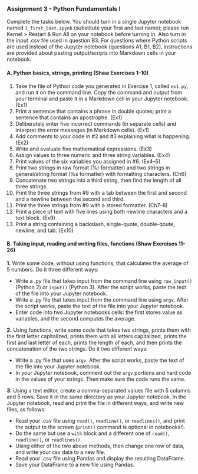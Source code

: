 ### Assignment 3 - Python Fundamentals I

Complete the tasks below. You should turn in a single Jupyter notebook named `3_first_last.ipynb` (substitute your first and last name); please run Kernel > Restart & Run All on your notebook before turning in. Also turn in the input .csv file used in question B3. For questions where Python scripts are used instead of the Jupyter notebook (questions A1, B1, B2), instructions are provided about pasting output/scripts into Markdown cells in your notebook.

#### A. Python basics, strings, printing (Shaw Exercises 1–10)

1. Take the file of Python code you generated in Exercise 1, called `ex1.py`, and run it on the command line. Copy the command and output from your terminal and paste it in a Markdown cell in your Jupyter notebook. (Ex1)
2. Print a sentence that contains a phrase in double quotes; print a sentence that contains an apostrophe. (Ex1)
3. Deliberately enter five incorrect commands (in separate cells) and interpret the error messages (in Markdown cells). (Ex1)
4. Add comments to your code in \#2 and \#3 explaining what is happening. (Ex2)
5. Write and evaluate five mathematical expressions. (Ex3)
6. Assign values to three numeric and three string variables. (Ex4)
7. Print values of the six variables you assigned in \#6. (Ex4–5)
8. Print two strings in raw format (%r formatter) and two strings in general/string format (%s formatter) with formatting characters. (Ch6)
9. Concatenate two strings into a third string, then find the length of all three strings.
10. Print the three strings from \#9 with a tab between the first and second and a newline between the second and third.
11. Print the three strings from \#9 with a stored formatter. (Ch7–8)
12. Print a piece of text with five lines using both newline characters and a text block. (Ex9)
13. Print a string containing a backslash, single-quote, double-qoute, newline, and tab. (Ex10)

#### B. Taking input, reading and writing files, functions (Shaw Exercises 11-26) 

**1.** Write some code, without using functions, that calculates the average of 5 numbers. Do it three different ways:

* Write a .py file that takes input from the command line using `raw_input()` (Python 2) or `input()` (Python 3). After the script works, paste the text of the file into your Jupyter notebook.
* Write a .py file that takes input from the command line using `argv`. After the script works, paste the text of the file into your Jupyter notebook.
* Enter code into two Jupyter notebooks cells: the first stores value as variables, and the second computes the average.

**2.** Using functions, write some code that takes two strings, prints them with the first letter capitalized, prints them with all letters capitalized, prints the first and last letter of each, prints the length of each, and then prints the concatenation of the two strings. Do it two different ways:

* Write a .py file that uses `argv`. After the script works, paste the text of the file into your Jupyter notebook.
* In your Jupyter notebook, comment out the `argv` portions and hard code in the values of your strings. Then make sure the code runs the same.

**3.** Using a text editor, create a comma-separated values file with 5 columns and 5 rows. Save it in the same directory as your Jupyter notebook. In the Jupyter notebook, read and print the file in different ways, and write new files, as follows:

* Read your .csv file using `read()`, `readline()`, or `readlines()`, and print the output to the screen (`print()` command is optional in notebooks!).
* Do the same but use a `with` block and a different one of `read()`, `readline()`, or `readlines()`.
* Using either of the two above methods, then change one row of data, and write your csv data to a new file.
* Read your .csv file using Pandas and display the resulting DataFrame.
* Save your DataFrame to a new file using Pandas.
